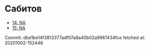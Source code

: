 # Сабитов
- [14: NA](14.md)
- [15: NA](15.md)

Commit: dbe1be14f3813377adf07a8a40b02a9961434fce
 fetched at: 20201002-152448

